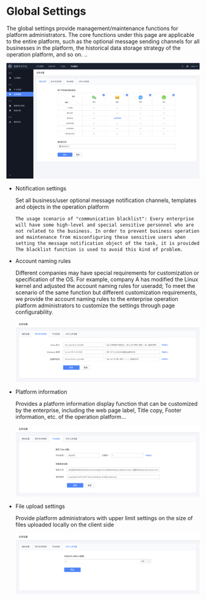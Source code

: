 # Global Settings

The global settings provide management/maintenance functions for platform administrators. The core functions under this page are applicable to the entire platform, such as the optional message sending channels for all businesses in the platform, the historical data storage strategy of the operation platform, and so on. ..

![image-20211019162407536](media/image-20211019162407536.png)

- Notification settings

   Set all business/user optional message notification channels, templates and objects in the operation platform

   ```text
   The usage scenario of "communication blacklist": Every enterprise will have some high-level and special sensitive personnel who are not related to the business. In order to prevent business operation and maintenance from misconfiguring these sensitive users when setting the message notification object of the task, it is provided The blacklist function is used to avoid this kind of problem.
   ```

- Account naming rules

   Different companies may have special requirements for customization or specification of the OS. For example, company A has modified the Linux kernel and adjusted the account naming rules for useradd; To meet the scenario of the same function but different customization requirements, we provide the account naming rules to the enterprise operation platform administrators to customize the settings through page configurability.

   ![image-20211019162625983](media/image-20211019162625983.png)

- Platform information

   Provides a platform information display function that can be customized by the enterprise, including the web page label, Title copy, Footer information, etc. of the operation platform...

   ![image-20211019162554209](media/image-20211019162554209.png)
  
- File upload settings

   Provide platform administrators with upper limit settings on the size of files uploaded locally on the client side

   ![image-20211019162519336](media/image-20211019162519336.png)